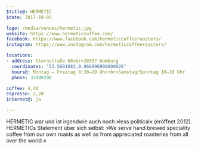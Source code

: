 ```yaml
---
$title@: HERMETIC
$date: 2017-10-03

logo: /media/venues/hermetic.jpg
website: https://www.hermeticcoffee.com/
facebook: https://www.facebook.com/hermeticcoffeeroasters/
instagram: https://www.instagram.com/hermeticcoffeeroasters/

locations:
- address: Sternstraße 68<br>20357 Hamburg
  coordinates: "53.5601083,9.966996900000026"
  hours@: Montag – Freitag 8:30–19 Uhr<br>Samstag/Sonntag 10–18 Uhr
  phone: 33988298

coffee: 4,40
espresso: 2,20
internet@: ja

---
```

HERMETIC war und ist irgendwie auch noch »less political« (eröffnet 2012). HERMETICs Statement über sich selbst: »We serve hand brewed speciality coffee from our own roasts as well as from appreciated roasteries from all over the world.«